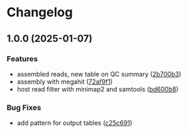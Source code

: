 # Changelog

## 1.0.0 (2025-01-07)


### Features

* assembled reads, new table on QC summary ([2b700b3](https://github.com/IKIM-Essen/metagenomics_res/commit/2b700b3b4bdd2b844ab5f42d4dc3f02fa9139159))
* assembly with megahit ([72af9f1](https://github.com/IKIM-Essen/metagenomics_res/commit/72af9f1a6b9a5dd01b62bf45f807db8524f05b6b))
* host read filter with minimap2 and samtools ([bd600b8](https://github.com/IKIM-Essen/metagenomics_res/commit/bd600b89f4d7c949727638a2359b837bc2494acd))


### Bug Fixes

* add pattern for output tables ([c25c691](https://github.com/IKIM-Essen/metagenomics_res/commit/c25c691117b64fc9da242aede77ca643004e3d2d))
